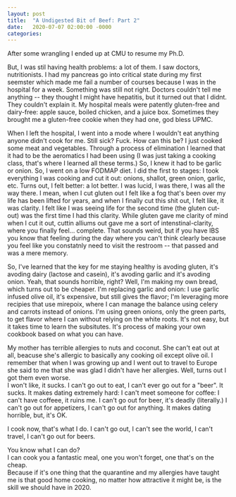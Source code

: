 ```yaml
---
layout: post
title:  "A Undigested Bit of Beef: Part 2"
date:   2020-07-07 02:00:00 -0000
categories:
---
```


After some wrangling I ended up at CMU to resume my Ph.D.

But, I was stil having health problems: a lot of them. I saw doctors,
nutritionists. I had my pancreas go into critical state during my first
seemster which made me fail a number of courses because I was in the hospital
for a week. Something was still not right. Doctors couldn't tell me anything
-- they thought I might have hepatitis, but it turned out that I didnt. They
couldn't explain it. My hospital meals were patently gluten-free and
dairy-free: apple sauce, boiled chicken, and a juice box. Sometimes they
brought me a gluten-free cookie when they had one, god bless UPMC.

When I left the hospital, I went into a mode where I wouldn't eat anything
anyone didn't cook for me. Still sick? Fuck. How can this be? I just cooked
some meat and vegetables. Through a process of elimination I learned that it
had to be the aeromatics I had been using (I was just taking a cooking class,
that's where I learned all these terms.) So, I knew it had to be garlic or
onion. So, I went on a low FODMAP diet. I did the first to stages: I took
everything I was cooking and cut it out: onions, shallot, green onion,
garlic, etc. Turns out, I felt better: a lot better. I was lucid, I was
there, I was all the way there. I mean, when I cut gluten out I felt like a
fog that's been over my life has been lifted for years, and when I finally
cut this shit out, I felt like, it was clarity. I felt like I was seeing life
for the second time (the gluten cut-out) was the first time I had this
clarity. While gluten gave me clarity of mind when I cut it out, cuttin
alliums out gave me a sort of intenstinal-clarity, where you finally feel...
complete. That sounds weird, but if you have IBS you know that feeling during
the day where you can't think clearly because you feel like you constatnly
need to visit the restroom -- that passed and was a mere memory.

So, I've learned that the key for me staying healthy is avoding gluten, it's
avoding dairy (lactose and casein), it's avoding garlic and it's avoding
onion. Yeah, that sounds horrible, right? Well, I'm making my own bread,
which turns out to be cheaper. I'm replacing garlic and onion: I use garlic
infused olive oil, it's expensive, but still gives the flavor; I'm leveraging
more recipies that use mirepoix, where I can manage the balance using celery
and carrots instead of onions. I'm using green onions, only the green parts,
to get flavor where I can without relying on the white roots. It's not easy,
but it takes time to learn the subsitutes. It's process of making your own
cookbook based on what you can have.

My mother has terrible allergies to nuts and coconut.  She can't eat out 
at all, beacuse she's allergic to basically any cooking oil except olive oil.  I remember
that when I was growing up and I went out to travel to Europe she said to me that
she was glad I didn't have her allergies.  Well, turns out I got them even worse.  
I won't like, it sucks.  I can't go out to eat, I can't ever go out for a "beer".  It sucks.
It makes dating extremely hard: I can't meet someone for coffee: I can't have coffeee, it ruins me.  I can't go out for beer, it's deadly (literally.)
I can't go out for appetizers, I can't go out for anything.  It makes dating horrible, but, it's OK.

I cook now, that's what I do.  I can't go out, I can't see the world, I can't travel, I can't go out for beers.

You know what I can do?  
I can cook you a fantastic meal, one you won't forget, one that's on the cheap.  
Because if it's one thing that the quarantine and my allergies have taught me is that good home cooking, no matter how attractive it might be, is the skill we should have in 2020. 